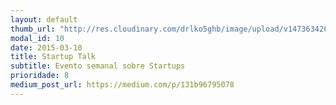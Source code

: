 ```yaml
---
layout: default
thumb_url: "http://res.cloudinary.com/drlko5ghb/image/upload/v1473634263/r5kcn4bypmnmdmv5p8dw.webp"
modal_id: 10
date: 2015-03-10
title: Startup Talk
subtitle: Evento semanal sobre Startups
prioridade: 8
medium_post_url: https://medium.com/p/131b96795078
---
```

